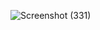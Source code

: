 ![Screenshot (331)](https://github.com/KhushalBorse2023/Leetcode-24/assets/71626566/e195a6fd-4e7e-40bd-be63-4f0169997eb4)
